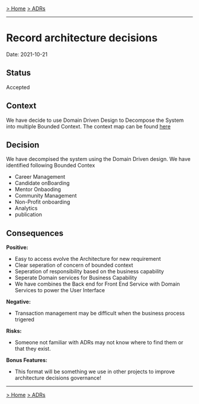 [> Home](../README.md)    [> ADRs](README.md)

---

# Record architecture decisions

Date: 2021-10-21

## Status

Accepted

## Context

We have decide to use Domain Driven Design to Decompose the System into multiple Bounded Context.
The context map can be found [here](..//Context%20Map.pdf)

## Decision

We have decompised the system using the Domain Driven design. We have identified following Bounded Contex
- Career Management
- Candidate onBoarding
- Mentor Onbaoding
- Community Management
- Non-Profit onboarding
- Analytics
- publication 


## Consequences

**Positive:**

- Easy to access evolve  the Architecture for new requirement 
- Clear seperation of concern of bounded context 
- Seperation of responsibility based on the business capability
- Seperate Domain services for Business Capability
- We have combines the Back end for Front End Service with Domain Services to power the User Interface

**Negative:**

- Transaction management may be difficult when the business process trigered 

**Risks:**

- Someone not familiar with ADRs may not know where to find them or that they exist.

**Bonus Features:**

- This format will be something we use in other projects to improve architecture decisions governance!

---

[> Home](../README.md)    [> ADRs](README.md)
